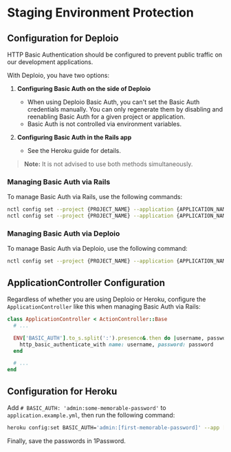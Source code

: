# Staging Environment Protection

## Configuration for Deploio

HTTP Basic Authentication should be configured to prevent public traffic on our development applications.

With Deploio, you have two options:

1. **Configuring Basic Auth on the side of Deploio**
    - When using Deploio Basic Auth, you can't set the Basic Auth credentials manually. You can only regenerate them by disabling and reenabling Basic Auth for a given project or application.
    - Basic Auth is not controlled via environment variables.

2. **Configuring Basic Auth in the Rails app**
    - See the Heroku guide for details.

> **Note:** It is not advised to use both methods simultaneously.

### Managing Basic Auth via Rails

To manage Basic Auth via Rails, use the following commands:

```sh
nctl config set --project {PROJECT_NAME} --application {APPLICATION_NAME} --env=BASIC_AUTH={USERNAME}:{PASSWORD}
nctl config set --project {PROJECT_NAME} --application {APPLICATION_NAME} --basic-auth false
```

### Managing Basic Auth via Deploio

To manage Basic Auth via Deploio, use the following command:

```sh
nctl config set --project {PROJECT_NAME} --application {APPLICATION_NAME} --basic-auth true
```

## ApplicationController Configuration

Regardless of whether you are using Deploio or Heroku, configure the `ApplicationController` like this when managing Basic Auth via Rails:

```ruby
class ApplicationController < ActionController::Base
  # ...

  ENV['BASIC_AUTH'].to_s.split(':').presence&.then do |username, password|
    http_basic_authenticate_with name: username, password: password
  end

  # ...
end
```

## Configuration for Heroku

Add `# BASIC_AUTH: 'admin:some-memorable-password'` to `application.example.yml`, then run the following command:

```sh
heroku config:set BASIC_AUTH='admin:[first-memorable-password]' --app [your-app]-develop
```

Finally, save the passwords in 1Password.
